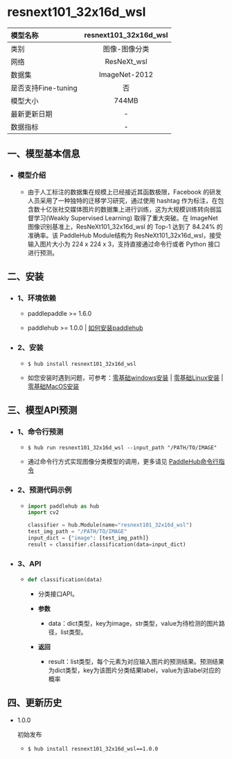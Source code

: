 # resnext101_32x16d_wsl

|模型名称|resnext101_32x16d_wsl|
| :--- | :---: |
|类别|图像-图像分类|
|网络|ResNeXt_wsl|
|数据集|ImageNet-2012|
|是否支持Fine-tuning|否|
|模型大小|744MB|
|最新更新日期|-|
|数据指标|-|


## 一、模型基本信息



- ### 模型介绍

  - 由于人工标注的数据集在规模上已经接近其函数极限，Facebook 的研发人员采用了一种独特的迁移学习研究，通过使用 hashtag 作为标注，在包含数十亿张社交媒体图片的数据集上进行训练，这为大规模训练转向弱监督学习(Weakly Supervised Learning) 取得了重大突破。在 ImageNet 图像识别基准上，ResNeXt101_32x16d_wsl 的 Top-1 达到了 84.24% 的准确率。该 PaddleHub Module结构为 ResNeXt101_32x16d_wsl，接受输入图片大小为 224 x 224 x 3，支持直接通过命令行或者 Python 接口进行预测。

## 二、安装

- ### 1、环境依赖  

  - paddlepaddle >= 1.6.0  

  - paddlehub >= 1.0.0  | [如何安装paddlehub](../../../../docs/docs_ch/get_start/installation.rst)


- ### 2、安装

  - ```shell
    $ hub install resnext101_32x16d_wsl
    ```
  - 如您安装时遇到问题，可参考：[零基础windows安装](../../../../docs/docs_ch/get_start/windows_quickstart.md)
 | [零基础Linux安装](../../../../docs/docs_ch/get_start/linux_quickstart.md) | [零基础MacOS安装](../../../../docs/docs_ch/get_start/mac_quickstart.md)

## 三、模型API预测

- ### 1、命令行预测

  - ```shell
    $ hub run resnext101_32x16d_wsl --input_path "/PATH/TO/IMAGE"
    ```
  - 通过命令行方式实现图像分类模型的调用，更多请见 [PaddleHub命令行指令](../../../../docs/docs_ch/tutorial/cmd_usage.rst)

- ### 2、预测代码示例

  - ```python
    import paddlehub as hub
    import cv2

    classifier = hub.Module(name="resnext101_32x16d_wsl")
    test_img_path = "/PATH/TO/IMAGE"
    input_dict = {"image": [test_img_path]}
    result = classifier.classification(data=input_dict)
    ```

- ### 3、API

  - ```python
    def classification(data)
    ```
    - 分类接口API。
    - **参数**
      - data：dict类型，key为image，str类型，value为待检测的图片路径，list类型。

    - **返回**
      - result：list类型，每个元素为对应输入图片的预测结果。预测结果为dict类型，key为该图片分类结果label，value为该label对应的概率





## 四、更新历史

* 1.0.0

  初始发布

  - ```shell
    $ hub install resnext101_32x16d_wsl==1.0.0
    ```
